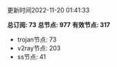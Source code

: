 更新时间2022-11-20 01:41:33

**总订阅: 73**
**总节点: 977**
**有效节点: 317**
- trojan节点: 73
- v2ray节点: 203
- ss节点: 41
